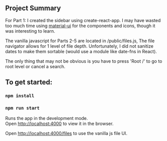 

## Project Summary
For Part 1:
I created the sidebar using create-react-app. I may have wasted too much time using [material-ui](https://github.com/mui-org/material-ui) for the components and icons, though it was interesting to learn.

The vanilla javascript for Parts 2-5 are located in /public/files.js, The file navigator allows for 1 level of file depth. Unfortunately, I did not sanitize dates to make them sortable (would use a module like date-fns in React).

The only thing that may not be obvious is you have to press 'Root /' to go to root level or cancel a search.


## To get started:

### `npm install`
### `npm run start`

Runs the app in the development mode.<br />
Open [http://localhost:4000](http://localhost:4000) to view it in the browser.

Open [http://localhost:4000/files](http://localhost:4000/files) to use the vanilla js file UI.



